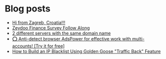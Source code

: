 # Blog posts
<!-- BLOG-POST-LIST:START -->
- [Hi from Zagreb, Croatia!!!](https://afflift.com/f/threads/hi-from-zagreb-croatia.10315/)
- [Zeydoo Finance Survey Follow Along](https://afflift.com/f/threads/zeydoo-finance-survey-follow-along.10174/)
- [2 different servers with the same domain name](https://afflift.com/f/threads/2-different-servers-with-the-same-domain-name.10314/)
- [⭕ Anti-detect browser AdsPower for effective work with multi-accounts! [Try it for free]](https://afflift.com/f/threads/%E2%AD%95-anti-detect-browser-adspower-for-effective-work-with-multi-accounts-try-it-for-free.8805/)
- [How to Build an IP Blacklist Using Golden Goose &quot;Traffic Back&quot; Feature](https://afflift.com/f/threads/how-to-build-an-ip-blacklist-using-golden-goose-traffic-back-feature.10294/)
<!-- BLOG-POST-LIST:END -->
